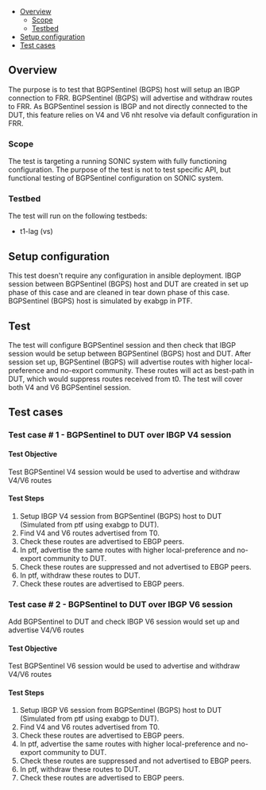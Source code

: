 - [Overview](#overview)
    - [Scope](#scope)
    - [Testbed](#testbed)
- [Setup configuration](#setup-configuration)
- [Test cases](#test-cases)

## Overview
The purpose is to test that BGPSentinel (BGPS) host will setup an IBGP connection to FRR. BGPSentinel (BGPS) will advertise and withdraw routes to FRR. As BGPSentinel session is IBGP and not directly connected to the DUT, this feature relies on V4 and V6 nht resolve via default configuration in FRR.

### Scope
The test is targeting a running SONIC system with fully functioning configuration. The purpose of the test is not to test specific API, but functional testing of BGPSentinel configuration on SONIC system.

### Testbed
The test will run on the following testbeds:
* t1-lag (vs)

## Setup configuration
This test doesn't require any configuration in ansible deployment. IBGP session between BGPSentinel (BGPS) host and DUT are created in set up phase of this case and are cleaned in tear down phase of this case. BGPSentinel (BGPS) host is simulated by exabgp in PTF.

## Test
The test will configure BGPSentinel session and then check that IBGP session would be setup between BGPSentinel (BGPS) host and DUT. After session set up, BGPSentinel (BGPS) will advertise routes with higher local-preference and no-export community. These routes will act as best-path in DUT, which would suppress routes received from t0. The test will cover both V4 and V6 BGPSentinel session.

## Test cases
### Test case # 1 - BGPSentinel to DUT over IBGP V4 session

#### Test Objective
Test BGPSentinel V4 session would be used to advertise and withdraw V4/V6 routes

#### Test Steps
1. Setup IBGP V4 session from BGPSentinel (BGPS) host to DUT (Simulated from ptf using exabgp to DUT).
2. Find V4 and V6 routes advertised from T0.
3. Check these routes are advertised to EBGP peers.
4. In ptf, advertise the same routes with higher local-preference and no-export community to DUT.
5. Check these routes are suppressed and not advertised to EBGP peers.
6. In ptf, withdraw these routes to DUT.
7. Check these routes are advertised to EBGP peers.

### Test case # 2 - BGPSentinel to DUT over IBGP V6 session
Add BGPSentinel to DUT and check IBGP V6 session would set up and advertise V4/V6 routes

#### Test Objective
Test BGPSentinel V6 session would be used to advertise and withdraw V4/V6 routes

#### Test Steps
1. Setup IBGP V6 session from BGPSentinel (BGPS) host to DUT (Simulated from ptf using exabgp to DUT).
2. Find V4 and V6 routes advertised from T0.
3. Check these routes are advertised to EBGP peers.
4. In ptf, advertise the same routes with higher local-preference and no-export community to DUT.
5. Check these routes are suppressed and not advertised to EBGP peers.
6. In ptf, withdraw these routes to DUT.
7. Check these routes are advertised to EBGP peers.
